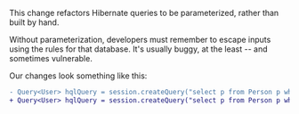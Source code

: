 This change refactors Hibernate queries to be parameterized, rather than built by hand.

Without parameterization, developers must remember to escape inputs using the rules for that database. It's usually buggy, at the least -- and sometimes vulnerable.

Our changes look something like this:

```diff
- Query<User> hqlQuery = session.createQuery("select p from Person p where p.name like '" + tainted + "'");
+ Query<User> hqlQuery = session.createQuery("select p from Person p where p.name like :parameter0").setParameter(":parameter0", tainted);
```
